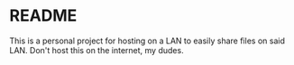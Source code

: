 # README

This is a personal project for hosting on a LAN to easily share files on said LAN. Don't host this on the internet, my dudes.